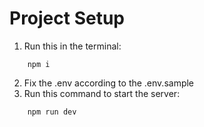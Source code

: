 # Project Setup
1. Run this in the terminal:
```  
    npm i 
```
2. Fix the .env according to the .env.sample
3. Run this command to start the server:
```
    npm run dev 
```
